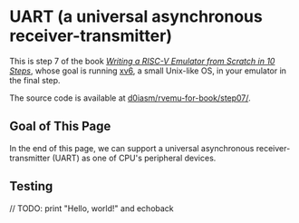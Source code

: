 # UART \(a universal asynchronous receiver-transmitter\)

This is step 7 of the book [_Writing a RISC-V Emulator from Scratch in 10 Steps_](../), whose goal is running [xv6](https://github.com/mit-pdos/xv6-riscv), a small Unix-like OS, in your emulator in the final step.

The source code is available at [d0iasm/rvemu-for-book/step07/](https://github.com/d0iasm/rvemu-for-book/tree/master/step07).

## Goal of This Page

In the end of this page, we can support a universal asynchronous receiver-transmitter \(UART\) as one of CPU's peripheral devices.

## Testing

// TODO: print "Hello, world!" and echoback

